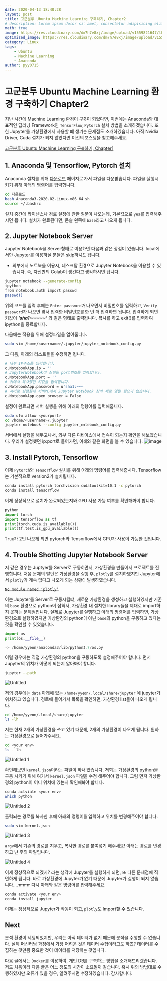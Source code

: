 ```yaml
---
date: 2020-04-13 18:40:28
layout: post
title: 고군분투 Ubuntu Machine Learning 구축하기, Chapter2
# description: Lorem ipsum dolor sit amet, consectetur adipisicing elit, sed do eiusmod tempor incididunt ut labore et dolore magna aliqua.
math: true
image: https://res.cloudinary.com/dm7h7e8xj/image/upload/v1559821647/theme2_ylcxxz.jpg
optimized_image: https://res.cloudinary.com/dm7h7e8xj/image/upload/v1559821647/theme2_ylcxxz.jpg
category: Linux
tags:
    - Ubuntu
    - Machine Learning
    - Anaconda
author: pyy0715
---
```


# 고군분투 Ubuntu Machine Learning 환경 구축하기 Chapter2

지난 시간에 Machine Learning 환경이 구축이 되었다면, 이번에는 Anaconda와 대표적인 딥러닝 Framework인 `TensorFlow`, `Pytorch` 설치 방법을 소개하겠습니다.
또한 Jupyter를 가상환경에서 사용할 떄 생기는 문제점도 소개하겠습니다.
아직 Nvidia Driver, Cuda 설치가 되지 않았다면 이전의 포스팅을 참고해주세요.

[고군분투 Ubuntu Machine Learning 구축하기, Chapter1](https://pyy0715.github.io/2020/04/13/Ubuntu1/)

## 1. Anaconda 및 Tensorflow, Pytorch 설치

Anaconda 설치를 위해 [다운로드](https://www.anaconda.com/distribution/) 페이지로 가서 파일을 다운받습니다.
파일을 실행시키기 위해 아래의 명령어를 입력합니다.

```bash
cd 다운로드
bash Anaconda3-2020.02-Linux-x86_64.sh
source ~/.bashrc
```

설치 중간에 라이센스나 경로 설정에 관한 질문이 나오는데, 기본값으로 `yes`를 입력해주시면 됩니다.
설치가 완료된다면, 콘솔 왼쪽에 `base`라고 나오게 됩니다.

## 2. Jupyter Notebook Server

Jupyter Notebook을 Server형태로 이용하면 다음과 같은 장점이 있습니다.
local에서만 Jupyter를 이용하실 분들은 skip하셔도 됩니다.
- 외부에서 노트북을 이용시, 데스크탑 환경으로 Jupyter Notebook을 이용할 수 있습니다. 즉, 자신만의 Colab이 생긴다고 생각하시면 됩니다.

```bash
jupyter notebook --generate-config
ipython
from notebook.auth import passwd
passwd()
```
위의 코드를 입력 후에는 `Enter password`가 나오면서 비밀번호를 입력하고, `Verify password`가 나오면 앞서 입력한 비밀번호를 한 번 더 입력하면 됩니다. 
입력하게 되면 키값이 ***'sha1:~~~~~'*** 와 같은 형태로 출력됩니다. 복사를 하고 exit()를 입력하여 ipython을 종료합니다.

다음에는 적용을 위해 설정파일을 열어줍니다.
```bash
sudo vim /home/<username>/.jupyter/jupyter_notebook_config.py
```
그 다음, 아래의 리스트들을 수정하면 됩니다.
```bash
# 내부 IP주소를 입력합니다.
c.NotebookApp.ip = '' 
# JupyterNotebook이 실행될 port번호를 입력합니다.
c.NotebookApp.port = '' 
# 위에서 복사했던 키값을 입력합니다.
c.NotebookApp.password = u'sha1:~~~'
# 서버로 실행될때 서버PC에서 Jupyter Notebook 창이 새로 열릴 필요가 없습니다. 
c.NotebookApp.open_browser = False 
```

설정이 완료되면 서버 실행을 위해 아래의 명령어를 입력해줍니다.
```bash
sudo ufw allow <yourport>
cd /home/<username>/.jupyter
jupyter notebook --config jupyter_notebook_config.py
```
서버에서 실행을 해두고나서, 외부 다른 디바이스에서 접속이 되는지 확인을 해보겠습니다.
우리가 설정했던 ip:port로 들어가면, 아래와 같은 화면을 볼 수 있습니다.
![image](https://user-images.githubusercontent.com/47301926/90963353-d92bd080-e4f1-11ea-8ade-f32942767643.png)


## 3. Install Pytorch, Tensorflow
이제 `Pytorch`와 `Tensorflow` 설치를 위해 아래의 명령어를 입력해줍시다.
Tensorflow는 기본적으로 version2가 설치됩니다.

```bash
conda install pytorch torchvision cudatoolkit=10.1 -c pytorch
conda install tensorflow
```

이제 정상적으로 설치가 완료되었는지와 GPU 사용 가능 여부를 확인해봐야 합니다.
```python
python
import torch
import tensorflow as tf
print(torch.cuda.is_available())
print(tf.test.is_gpu_available())
```

`True`가 2번 나오게 되면 pytorch와 Tensorflow에서 GPU가 사용이 가능한 것입니다.

## 4. Trouble Shotting Jupyter Notebook Server

저 같은 경우는 Juptyer를 Server로 구동하면서, 가상환경을 만들어서 프로젝트를 진행합니다.
처음 문제의 발단은 가상환경을 실행 후, `plotly`를 설치하였지만 Jupyter에서 `plotly`가 계속 없다고 나오게 되는 상황이 발생하였습니다.

~~`No module named ‘plotly’`~~

이는 Jupyter를 Server로 구동시킬떄, 새로운 가상환경을 생성하고 실행하였지만
기존의 `base` 환경으로 python이 잡혀서, 가상환경 내 설치한 library들을 제대로 import하지 못하는 문제점입니다.
실제로 Jupyter를 실행하고 아래의 명령어를 입력하면, 가상환경으로 실행하였지만
가상환경의 python이 아닌 `base`의 python을 구동하고 있다는 것을 확인할 수 있었습니다.

```python
import os
print(os.__file__)

-> /home/yyeon/anaconda3/lib/python3.7/os.py
```

이럴 경우에는 직접 가상환경의 python을 구동하도록 설정해주어야 합니다.
먼저 Jupyter의 위치가 어떻게 되는지 알아봐야 합니다.

```bash
jupyter --path
```
![Untitled](https://user-images.githubusercontent.com/47301926/79075283-e0192a00-7d2c-11ea-8669-f4d106178424.png)

저의 경우에는 `data` 아래에 있는 `/home/yyeon/.local/share/jupyter` 에 jupyter가 위치하고 있습니다.
경로에 들어가서 목록을 확인하면, 가상환경 list들이 나오게 됩니다.

```bash
cd /home/yyeon/.local/share/jupyter
ls -lh
```

저는 현재 2개의 가상환경을 쓰고 있기 때문에, 2개의 가상환경이 나오게 됩니다.
원하는 가상환경으로 들어가주세요.

```bash
cd <your env>
ls - lh
```
![Untitled 1](https://user-images.githubusercontent.com/47301926/79075284-e14a5700-7d2c-11ea-8d18-32bdb42a9e11.png)

확인해보면 `kernel.json`이라는 파일이 하나 있습니다.
저희는 가상환경의 python을 구동 시키기 위해 여기서 `kernel.json` 파일을 수정 해주어야 합니다.
그럼 먼저 가상환경의 python이 어디 위치에 있는지 확인해봐야 합니다.

```bash
conda actviate <your env>
which python
```

![Untitled 2](https://user-images.githubusercontent.com/47301926/79075285-e1e2ed80-7d2c-11ea-9777-bf9e5d4999aa.png)

출력되는 경로를 복사한 후에 아래의 명령어를 입력하고 위치를 변경해주어야 합니다.

```bash
sudo vim kernel.json
```

![Untitled 3](https://user-images.githubusercontent.com/47301926/79075286-e27b8400-7d2c-11ea-916f-ea3410791960.png)

`argv`에서 기존의 경로를 지우고, 복사한 경로를 붙여넣기 해주세요!
아래는 경로를 변경하고 난 후의 파일입니다.

![Untitled 4](https://user-images.githubusercontent.com/47301926/79075287-e27b8400-7d2c-11ea-8d2c-0bbccd75e26e.png)

이제 정상적으로 되겠지? 라는 생각에 Jupyter를 실행하게 되면, 또 다른 문제점에 직면하게 됩니다.
바로 가상환경에 Jupyter가 없기 때문에 Jupyter가 실행이 되지 않습니다....ㅠㅠㅠ
다시 아래와 같은 명령어를 입력해주세요.

```bash
conda activate <your env>
conda install jupyter
```

이제는 정상적으로 Jupyter가 작동이 되고, `plotly`도 Import할 수 있습니다.

## Next

분석 환경이 세팅되었지만, 우리는 아직 데이터가 없기 때문에 분석을 수행할 수 없습니다.
실제 머신러닝 과정에서 가장 어려운 것은 데이터 수집이라고도 하죠?
데이터를 수집하는 것만큼 중요한 것이 데이터를 저장하는 것입니다.

다음 글에서는 `Docker`를 이용하여, 개인 DB를 구축하는 방법을 소개해드리겠습니다.
저도 처음이라 다음 글은 어느 정도의 시간이 소요될꺼 같습니다.
혹시 위의 방법대로 수행하였지만 오류가 있을 경우, 알려주시면 수정하겠습니다.
감사합니다.
